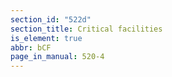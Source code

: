 ```yaml
---
section_id: "522d"
section_title: Critical facilities
is_element: true
abbr: bCF
page_in_manual: 520-4
---
```

